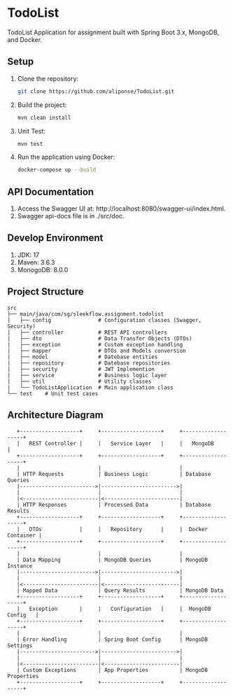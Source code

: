 # TodoList
TodoList Application for assignment built with Spring Boot 3.x, MongoDB, and Docker.
## Setup
1. Clone the repository:
   ```bash
   git clone https://github.com/aliponse/TodoList.git
2. Build the project:
   ```bash
   mvn clean install
3. Unit Test:
   ```bash
   mvn test
4. Run the application using Docker:
   ```bash
   docker-compose up --build
## API Documentation
1. Access the Swagger UI at: http://localhost:8080/swagger-ui/index.html.
2. Swagger api-docs file is in ./src/doc.
## Develop Environment
1. JDK: 17
2. Maven: 3.6.3
3. MonogoDB: 8.0.0
## Project Structure
    src
    ├── main/java/com/sg/sleekflow.assignment.todolist
    |   ├── config               # Configuration classes (Swagger, Security)
    |   ├── controller           # REST API controllers
    |   ├── dto                  # Data Transfer Objects (DTOs)
    |   ├── exception            # Custom exception handling
    |   ├── mapper               # DTOs and Models conversion
    |   ├── model                # Datebase entities
    |   ├── repository           # Datebase repositories
    |   ├── security             # JWT Implemention
    |   ├── service              # Business logic layer
    |   ├── util                 # Utility classes
    |   └── TodoListApplication  # Main application class
    └── test    # Unit test cases
## Architecture Diagram
```
   +-------------------+     +-------------------+     +-------------------+
   |   REST Controller |     |   Service Layer   |     |   MongoDB         |
   +-------------------+     +-------------------+     +-------------------+
   |                         |                         |
   | HTTP Requests           | Business Logic          | Database Queries
   |------------------------>|------------------------>|
   |                         |                         |
   |<------------------------|<------------------------|
   | HTTP Responses          | Processed Data          | Database Results
   +-------------------+     +-------------------+     +-------------------+
   |   DTOs            |     |   Repository      |     |  Docker Container |
   +-------------------+     +-------------------+     +-------------------+
   |                         |                         |
   | Data Mapping            | MongoDB Queries         | MongoDB Instance
   |------------------------>|------------------------>|
   |                         |                         |
   |<------------------------|<------------------------|
   | Mapped Data             | Query Results           | MongoDB Data
   +-------------------+     +-------------------+     +-------------------+
   |   Exception       |     |   Configuration   |     |  MongoDB Config   |
   +-------------------+     +-------------------+     +-------------------+
   |                         |                         |
   | Error Handling          | Spring Boot Config      | MongoDB Settings
   |------------------------>|------------------------>|
   |                         |                         |
   |<------------------------|<------------------------|
   | Custom Exceptions       | App Properties          | MongoDB Properties
   +-------------------+     +-------------------+     +-------------------+
```